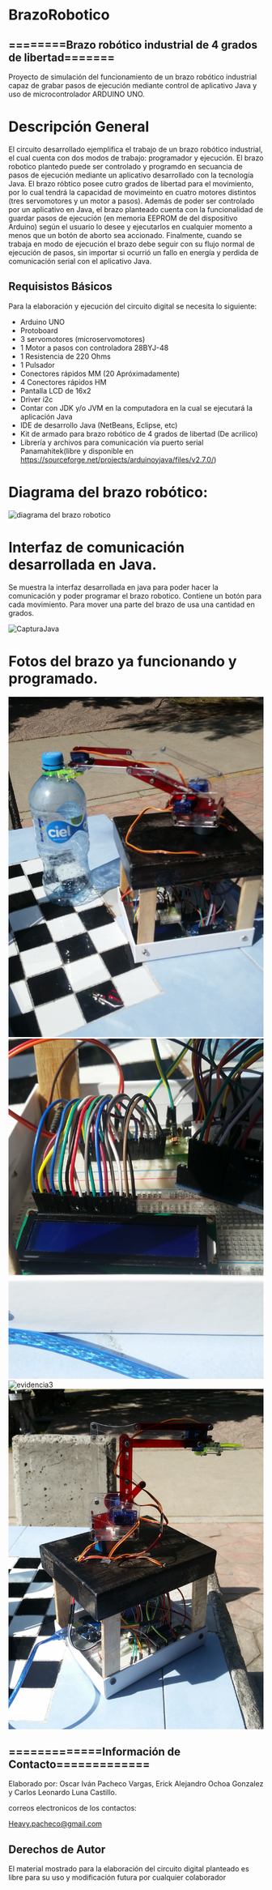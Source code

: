  # BrazoRobotico
 ## ========Brazo robótico industrial de 4 grados de libertad=======
 Proyecto de simulación del funcionamiento de un brazo robótico industrial capaz de grabar pasos de ejecución 
 mediante control de aplicativo Java y uso 
 de microcontrolador ARDUINO UNO.
 
 # Descripción General
 El circuito desarrollado ejemplifica el trabajo de un brazo robótico industrial, 
 el cual cuenta con dos modos de trabajo: programador y ejecución. El brazo robotico 
 plantedo puede ser controlado y programdo en secuancia de pasos de ejecución mediante
 un aplicativo desarrollado con la tecnología Java. El brazo róbtico posee 
 cutro grados de libertad para el movimiento, por lo cual tendrá la capacidad de movimeinto 
 en cuatro motores distintos (tres servomotores y un motor a pasos). Además de poder ser
 controlado por un aplicativo en Java, el brazo planteado  cuenta con la funcionalidad de
 guardar pasos de ejecución (en memoria EEPROM de del dispositivo Arduino) según el usuario 
 lo desee y ejecutarlos en cualquier momento a menos que un botón de aborto sea accionado. 
 Finalmente, cuando se trabaja en modo de ejecución el brazo debe seguir con su flujo normal 
 de ejecución de pasos, sin importar si ocurrió un fallo en energía y perdida de comunicación 
 serial con el aplicativo Java. 
 
 
 ## Requisistos Básicos
 Para la elaboración y ejecución del circuito digital se necesita lo 
 siguiente:
 * Arduino UNO
 * Protoboard
 * 3 servomotores (microservomotores)
 * 1 Motor a pasos con controladora 28BYJ-48
* 1 Resistencia de 220 Ohms
* 1 Pulsador
* Conectores rápidos MM (20 Apróximadamente)
* 4 Conectores rápidos HM
* Pantalla LCD de 16x2
* Driver i2c
* Contar con JDK y/o JVM en la computadora en la cual se ejecutará la aplicación Java 
* IDE de desarrollo Java (NetBeans, Eclipse, etc)
* Kit de armado para brazo robótico de 4 grados de libertad (De acrilico)
* Librería y archivos para comunicación vía puerto serial Panamahitek(libre y disponible en https://sourceforge.net/projects/arduinoyjava/files/v2.7.0/)
 
# Diagrama del brazo robótico:
![diagrama del brazo robotico](https://user-images.githubusercontent.com/Diagrama.png)

# Interfaz de comunicación desarrollada en Java.
Se muestra la interfaz desarrollada en java para poder hacer la comunicación y poder programar el brazo robotico. Contiene un botón para cada movimiento. Para mover una parte del brazo de usa una cantidad en grados.

![CapturaJava](https://user-images.githubusercontent.com/CapturaJava.png)


# Fotos del brazo ya funcionando y programado.
![evidencia1](https://github.com/IvanPacheco182/BrazoRobotico/blob/master/evidencia1.jpg)
![evidencia2](https://github.com/IvanPacheco182/BrazoRobotico/blob/master/evidencia2.jpg)
![evidencia3](https://github.com/IvanPacheco182/BrazoRobotico/blob/master/evidencia3jpg)
![evidencia4](https://github.com/IvanPacheco182/BrazoRobotico/blob/master/evidencia4.jpg)

 ## =============Información de Contacto=============
Elaborado por: Oscar Iván Pacheco Vargas, Erick Alejandro Ochoa Gonzalez y Carlos Leonardo Luna Castillo.

correos electronicos de los contactos:

Heavy.pacheco@gmail.com

 ## Derechos de Autor 
El material mostrado para la elaboración del circuito digital 
 planteado es libre para su uso y modificación futura por cualquier
 colaborador
